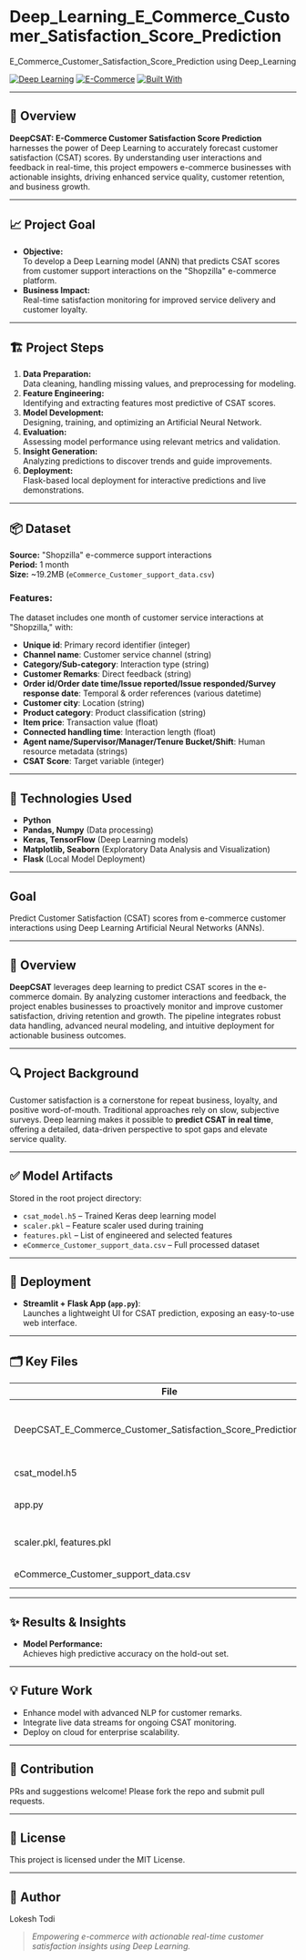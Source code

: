 # Deep_Learning_E_Commerce_Customer_Satisfaction_Score_Prediction
E_Commerce_Customer_Satisfaction_Score_Prediction using Deep_Learning

[![Deep Learning](https://img.shields.io/badge/Deep%20Learning-ANN-blue.svg)]()
[![E-Commerce](https://img.shields.io/badge/E--Commerce-CSAT-brightgreen.svg)]()
[![Built With](https://img.shields.io/badge/Built%20With-Python%20%7C%20Keras%20%7C%20Flask-orange)]()

---

## 🚀 Overview

**DeepCSAT: E-Commerce Customer Satisfaction Score Prediction** harnesses the power of Deep Learning to accurately forecast customer satisfaction (CSAT) scores. By understanding user interactions and feedback in real-time, this project empowers e-commerce businesses with actionable insights, driving enhanced service quality, customer retention, and business growth.

---

## 📈 Project Goal

- **Objective:**  
  To develop a Deep Learning model (ANN) that predicts CSAT scores from customer support interactions on the "Shopzilla" e-commerce platform.
- **Business Impact:**  
  Real-time satisfaction monitoring for improved service delivery and customer loyalty.

---

## 🏗️ Project Steps

1. **Data Preparation:**  
   Data cleaning, handling missing values, and preprocessing for modeling.
2. **Feature Engineering:**  
   Identifying and extracting features most predictive of CSAT scores.
3. **Model Development:**  
   Designing, training, and optimizing an Artificial Neural Network.
4. **Evaluation:**  
   Assessing model performance using relevant metrics and validation.
5. **Insight Generation:**  
   Analyzing predictions to discover trends and guide improvements.
6. **Deployment:**  
   Flask-based local deployment for interactive predictions and live demonstrations.

---

## 📦 Dataset

**Source:** "Shopzilla" e-commerce support interactions  
**Period:** 1 month  
**Size:** ~19.2MB (`eCommerce_Customer_support_data.csv`)

### **Features:**
The dataset includes one month of customer service interactions at "Shopzilla," with:

- **Unique id**: Primary record identifier (integer)
- **Channel name**: Customer service channel (string)
- **Category/Sub-category**: Interaction type (string)
- **Customer Remarks**: Direct feedback (string)
- **Order id/Order date time/Issue reported/Issue responded/Survey response date**: Temporal & order references (various datetime)
- **Customer city**: Location (string)
- **Product category**: Product classification (string)
- **Item price**: Transaction value (float)
- **Connected handling time**: Interaction length (float)
- **Agent name/Supervisor/Manager/Tenure Bucket/Shift**: Human resource metadata (strings)
- **CSAT Score**: Target variable (integer)

---

## 🧠 Technologies Used

- **Python**
- **Pandas, Numpy** (Data processing)
- **Keras, TensorFlow** (Deep Learning models)
- **Matplotlib, Seaborn** (Exploratory Data Analysis and Visualization)
- **Flask** (Local Model Deployment)

---

## Goal

Predict Customer Satisfaction (CSAT) scores from e-commerce customer interactions using Deep Learning Artificial Neural Networks (ANNs).

---

## 📝 Overview

**DeepCSAT** leverages deep learning to predict CSAT scores in the e-commerce domain. By analyzing customer interactions and feedback, the project enables businesses to proactively monitor and improve customer satisfaction, driving retention and growth. The pipeline integrates robust data handling, advanced neural modeling, and intuitive deployment for actionable business outcomes.

---

## 🔍 Project Background

Customer satisfaction is a cornerstone for repeat business, loyalty, and positive word-of-mouth. Traditional approaches rely on slow, subjective surveys. Deep learning makes it possible to **predict CSAT in real time**, offering a detailed, data-driven perspective to spot gaps and elevate service quality.


---

## ✅ Model Artifacts

Stored in the root project directory:

- `csat_model.h5` – Trained Keras deep learning model
- `scaler.pkl` – Feature scaler used during training
- `features.pkl` – List of engineered and selected features
- `eCommerce_Customer_support_data.csv` – Full processed dataset

---

## 🚀 Deployment

- **Streamlit + Flask App (`app.py`)**:  
  Launches a lightweight UI for CSAT prediction, exposing an easy-to-use web interface.

---

## 🗂️ Key Files

| File                                                    | Purpose                              |
|---------------------------------------------------------|--------------------------------------|
| DeepCSAT_E_Commerce_Customer_Satisfaction_Score_Prediction.ipynb | Main Jupyter notebook with all experiments and EDA |
| csat_model.h5                                           | Trained DNN model artifact           |
| app.py                                                  | Hybrid Streamlit/Flask prediction app|
| scaler.pkl, features.pkl                                 | Data preprocessing objects           |
| eCommerce_Customer_support_data.csv                     | Cleaned input dataset                |


---

## ✨ Results & Insights

- **Model Performance:**  
  Achieves high predictive accuracy on the hold-out set.
---

## 💡 Future Work

- Enhance model with advanced NLP for customer remarks.
- Integrate live data streams for ongoing CSAT monitoring.
- Deploy on cloud for enterprise scalability.

---

## 🤝 Contribution

PRs and suggestions welcome! Please fork the repo and submit pull requests.

---

## 📝 License

This project is licensed under the MIT License.

---

## 🙋 Author

Lokesh Todi

> *Empowering e-commerce with actionable real-time customer satisfaction insights using Deep Learning.*


